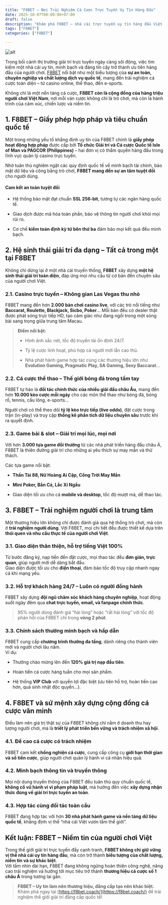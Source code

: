 ```yaml
---
title: "F8BET – Nơi Trải Nghiệm Cá Cược Trực Tuyến Uy Tín Hàng Đầu"
date: 2025-10-07T00:00:00+07:00
draft: false
description: "Khám phá F8BET – nhà cái trực tuyến uy tín hàng đầu Việt Nam, mang đến trải nghiệm cá cược minh bạch, an toàn và đẳng cấp quốc tế cho người chơi."
tags: ["F8BET"]
categories: ["F8BET"]

---
```

![alt](https://i.postimg.cc/Vk8QZN93/f8betcoach.jpg)


Trong bối cảnh thị trường giải trí trực tuyến ngày càng sôi động, việc tìm kiếm một nhà cái uy tín, minh bạch và đáng tin cậy trở thành ưu tiên hàng đầu của người chơi. [F8BET](https://f8bet.coach/) nổi bật như một biểu tượng của **sự an toàn, chuyên nghiệp và chất lượng dịch vụ quốc tế**, mang đến trải nghiệm cá cược toàn diện – từ casino online, thể thao, đến e-sports.

Không chỉ là một nền tảng cá cược, **F8BET còn là cộng đồng của hàng triệu người chơi Việt Nam**, nơi mỗi ván cược không chỉ là trò chơi, mà còn là hành trình của cảm xúc, chiến lược và niềm tin.

## 1\. F8BET – Giấy phép hợp pháp và tiêu chuẩn quốc tế

Một trong những yếu tố khẳng định uy tín của F8BET chính là **giấy phép hoạt động hợp pháp** được cấp bởi **Tổ chức Giải trí và Cá cược Quốc tế Isle of Man và PAGCOR (Philippines)** – hai đơn vị có thẩm quyền hàng đầu trong lĩnh vực quản lý casino trực tuyến.

Nhờ tuân thủ nghiêm ngặt các quy định quốc tế về minh bạch tài chính, bảo mật dữ liệu và công bằng trò chơi, **F8BET mang đến sự an tâm tuyệt đối** cho người dùng.

#### Cam kết an toàn tuyệt đối

*   Hệ thống bảo mật đạt chuẩn **SSL 256-bit**, tương tự các ngân hàng quốc tế.
    
*   Giao dịch được mã hóa toàn phần, bảo vệ thông tin người chơi khỏi mọi rủi ro.
    
*   Cơ chế **kiểm toán định kỳ từ bên thứ ba** đảm bảo mọi kết quả đều minh bạch.
    

## 2\. Hệ sinh thái giải trí đa dạng – Tất cả trong một tại F8BET

Không chỉ dừng lại ở một nhà cái truyền thống, **F8BET** xây dựng **một hệ sinh thái giải trí toàn diện**, đáp ứng mọi nhu cầu từ cơ bản đến chuyên sâu của người chơi Việt.

### 2.1. Casino trực tuyến – Không gian Las Vegas thu nhỏ

F8BET mang đến hơn **2.000 bàn chơi casino live**, với các trò nổi tiếng như **Baccarat, Roulette, Blackjack, Sicbo, Poker**… Mỗi bàn đều có dealer thật được phát sóng trực tiếp HD, tạo cảm giác như đang ngồi trong một sòng bài sang trọng giữa trung tâm Macau.

> **Điểm nổi bật:**
> 
> *   Hình ảnh sắc nét, tốc độ truyền tải ổn định 24/7.
>     
> *   Tỷ lệ cược linh hoạt, phù hợp cả người mới lẫn cao thủ.
>     
> *   Nhà phát hành game hợp tác cùng các thương hiệu lớn như **Evolution Gaming, Pragmatic Play, SA Gaming, Sexy Baccarat**…
>     

### 2.2. Cá cược thể thao – Thế giới bóng đá trong tầm tay

F8BET tự hào là **đối tác chính thức của nhiều giải đấu châu Âu**, mang đến hơn **10.000 kèo cược mỗi ngày** cho các môn thể thao như bóng đá, bóng rổ, tennis, cầu lông, e-sports…

Người chơi có thể theo dõi **tỷ lệ kèo trực tiếp (live odds)**, đặt cược trong trận (in-play) và truy cập **thống kê phân tích dữ liệu chuyên sâu** trước khi ra quyết định.

### 2.3. Game bài & slot – Giải trí mọi lúc, mọi nơi

Với hơn **3.000 tựa game đổi thưởng** từ các nhà phát triển hàng đầu châu Á, F8BET là thiên đường giải trí cho những ai yêu thích sự may mắn và thử thách.

Các tựa game nổi bật:

*   **Thần Tài 88, Nữ Hoàng Ai Cập, Cổng Trời May Mắn**
    
*   **Mini Poker, Bắn Cá, Lắc Xí Ngầu**
    
*   Giao diện tối ưu cho cả **mobile và desktop**, tốc độ mượt mà, dễ thao tác.
    

## 3\. F8BET – Trải nghiệm người chơi là trung tâm

Một thương hiệu lớn không chỉ được đánh giá qua hệ thống trò chơi, mà còn ở **trải nghiệm người dùng**. Với F8BET, mọi chi tiết đều được thiết kế dựa trên **thói quen và nhu cầu thực tế của người chơi Việt**.

### 3.1. Giao diện thân thiện, hỗ trợ tiếng Việt 100%

Từ bước đăng ký, nạp tiền đến đặt cược, mọi thao tác đều **đơn giản, trực quan**, giúp người mới dễ dàng bắt đầu.  
Giao diện được tối ưu cho **điện thoại**, đảm bảo tốc độ truy cập nhanh ngay cả khi mạng yếu.

### 3.2. Hỗ trợ khách hàng 24/7 – Luôn có người đồng hành

F8BET xây dựng **đội ngũ chăm sóc khách hàng chuyên nghiệp**, hoạt động suốt ngày đêm qua **chat trực tuyến, email, và fanpage chính thức**.

> 95% người dùng đánh giá “hài lòng” hoặc “rất hài lòng” với tốc độ phản hồi của F8BET chỉ trong **vòng 2 phút**.

### 3.3. Chính sách thưởng minh bạch và hấp dẫn

F8BET cung cấp **chương trình thưởng đa tầng**, dành riêng cho thành viên mới và người chơi lâu năm.  
Ví dụ:

*   Thưởng chào mừng lên đến **120% giá trị nạp đầu tiên**.
    
*   Hoàn tiền cá cược hàng tuần cho mọi sản phẩm.
    
*   Hệ thống **VIP Club** với quyền lợi đặc biệt (ưu tiên hỗ trợ, hoàn tiền cao hơn, quà sinh nhật độc quyền...).
    

## 4\. F8BET và sứ mệnh xây dựng cộng đồng cá cược văn minh

Điều làm nên giá trị thật sự của F8BET không chỉ nằm ở doanh thu hay lượng người chơi, mà là **triết lý phát triển bền vững và trách nhiệm xã hội**.

### 4.1. Đề cao cá cược có trách nhiệm

F8BET cam kết **chống nghiện cá cược**, cung cấp công cụ **giới hạn thời gian và số tiền cược**, giúp người chơi quản lý hành vi cá nhân hiệu quả.

### 4.2. Minh bạch thông tin và truyền thông

Mọi nội dung truyền thông của F8BET đều tuân thủ quy chuẩn quốc tế, **không cổ vũ hành vi vi phạm pháp luật**, mà hướng đến việc **xây dựng nhận thức đúng về giải trí trực tuyến an toàn**.

### 4.3. Hợp tác cùng đối tác toàn cầu

F8BET đang hợp tác với hơn **30 nhà phát hành game và nền tảng dữ liệu quốc tế**, khẳng định vị thế “nhà cái Việt vươn tầm thế giới”.

## Kết luận: F8BET – Niềm tin của người chơi Việt

Trong thế giới giải trí trực tuyến đầy cạnh tranh, **F8BET không chỉ giữ vững vị thế nhà cái uy tín hàng đầu**, mà còn trở thành **biểu tượng của chất lượng, niềm tin và sự khác biệt**.  
Với tầm nhìn dài hạn, F8BET đang không ngừng hoàn thiện công nghệ, nâng cao trải nghiệm và hướng tới mục tiêu trở thành **thương hiệu cá cược số 1 châu Á** trong tương lai gần.

> **F8BET – Uy tín làm nên thương hiệu, đẳng cấp tạo nên khác biệt.**  
> Khám phá ngay tại [https://f8bet.coach/](https://f8bet.coach/) để trải nghiệm thế giới giải trí đẳng cấp quốc tế!